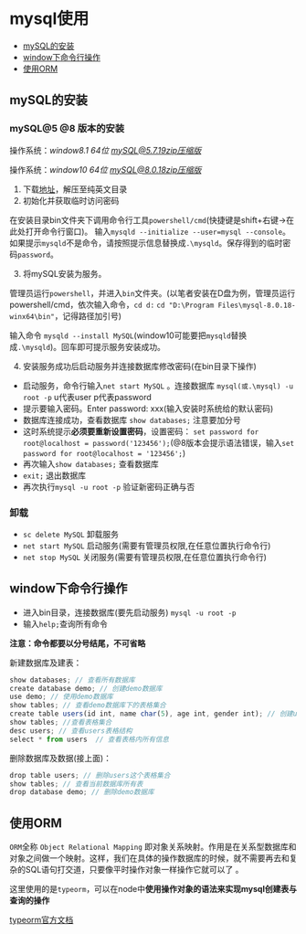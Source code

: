 # mysql使用

- [mySQL的安装](#mySQL的安装)
- [window下命令行操作](#window下命令行操作)
- [使用ORM](#使用ORM)

## mySQL的安装

### mySQL@5 @8 版本的安装

操作系统：*window8.1 64位* *mySQL@5.7.19zip压缩版* 

操作系统：*window10 64位* *mySQL@8.0.18zip压缩版* 

1. 下载[地址](https://dev.mysql.com/downloads/mysql/)，解压至纯英文目录
2. 初始化并获取临时访问密码

在安装目录bin文件夹下调用命令行工具`powershell/cmd`(快捷键是shift+右键->在此处打开命令行窗口)。 输入`mysqld --initialize --user=mysql --console`。 如果提示`mysqld`不是命令，请按照提示信息替换成`.\mysqld`。保存得到的临时密码`password`。

3. 将mySQL安装为服务。

管理员运行`powershell`，并进入`bin`文件夹。(以笔者安装在D盘为例，管理员运行powershell/cmd，依次输入命令，`cd d:` `cd "D:\Program Files\mysql-8.0.18-winx64\bin"`，记得路径加引号)

输入命令 `mysqld --install MySQL`(window10可能要把`mysqld`替换成`.\mysqld`)。回车即可提示服务安装成功。

4. 安装服务成功后启动服务并连接数据库修改密码(在bin目录下操作)

- 启动服务，命令行输入`net start MySQL` 。连接数据库 `mysql(或.\mysql) -u root -p` u代表user p代表password
- 提示要输入密码。Enter password: xxx(输入安装时系统给的默认密码)
- 数据库连接成功，查看数据库 `show databases;` 注意要加分号
- 这时系统提示**必须要重新设置密码**，设置密码： `set password for root@localhost = password('123456');`(@8版本会提示语法错误，输入`set password for root@localhost = '123456';`)
- 再次输入`show databases;` 查看数据库
- `exit;` 退出数据库
- 再次执行`mysql -u root -p` 验证新密码正确与否

### 卸载 

- `sc delete MySQL` 卸载服务
- `net start MySQL` 启动服务(需要有管理员权限,在任意位置执行命令行)
- `net stop MySQL` 关闭服务(需要有管理员权限,在任意位置执行命令行)

## window下命令行操作

- 进入bin目录，连接数据库(要先启动服务) `mysql -u root -p`
- 输入`help;`查询所有命令

**注意：命令都要以分号结尾，不可省略**

新建数据库及建表：

```js
show databases; // 查看所有数据库
create database demo; // 创建demo数据库
use demo; // 使用demo数据库
show tables; // 查看demo数据库下的表格集合
create table users(id int, name char(5), age int, gender int); // 创建users数据表格，设置关键值及数据类型
show tables; //查看表格集合
desc users; // 查看users表格结构
select * from users  // 查看表格内所有信息
```

删除数据库及数据(接上面)：

```js
drop table users; // 删除users这个表格集合
show tables; // 查看当前数据库所有表
drop database demo; // 删除demo数据库
```

## 使用ORM

`ORM`全称 `Object Relational Mapping` 即对象关系映射。作用是在关系型数据库和对象之间做一个映射。这样，我们在具体的操作数据库的时候，就不需要再去和复杂的SQL语句打交道，只要像平时操作对象一样操作它就可以了 。

这里使用的是`typeorm`，可以在node中**使用操作对象的语法来实现mysql创建表与查询的操作**

[typeorm官方文档](https://typeorm.io/#/)